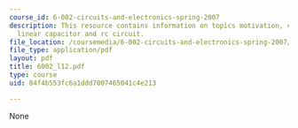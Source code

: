 ```yaml
---
course_id: 6-002-circuits-and-electronics-spring-2007
description: This resource contains information on topics motivation, capacitor, ideal
  linear capacitor and rc circuit.
file_location: /coursemedia/6-002-circuits-and-electronics-spring-2007/84f4b553fc6a1ddd7007465041c4e213_6002_l12.pdf
file_type: application/pdf
layout: pdf
title: 6002_l12.pdf
type: course
uid: 84f4b553fc6a1ddd7007465041c4e213

---
```

None